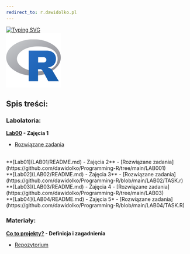 ```yaml
---
redirect_to: r.dawidolko.pl
---
```


[![Typing SVG](https://readme-typing-svg.herokuapp.com?font=Fira+Code&weight=500&size=40&pause=1000&color=000000&width=600&height=100&lines=J%C4%99zyk+R)](https://git.io/typing-svg)
<br>![R](r.png)

## Spis treści:

### Labolatoria:
**[Lab00](LAB00/README.md) - Zajęcia 1**
 - [Rozwiązane zadania](https://github.com/dawidolko/Programming-R/blob/main/LAB00/TASK.R)

<br>
**[Lab01](LAB01/README.md) - Zajęcia 2**
 - [Rozwiązane zadania](https://github.com/dawidolko/Programming-R/tree/main/LAB001)

<br>
**[Lab02](LAB02/README.md) - Zajęcia 3**
 - [Rozwiązane zadania](https://github.com/dawidolko/Programming-R/blob/main/LAB02/TASK.r)

<br>
**[Lab03](LAB03/README.md) - Zajęcia 4
 - [Rozwiązane zadania](https://github.com/dawidolko/Programming-R/tree/main/LAB03)

<br>
**[Lab04](LAB04/README.md) - Zajęcia 5*
 - [Rozwiązane zadania](https://github.com/dawidolko/Programming-R/blob/main/LAB04/TASK.R)

<br>

### Materiały:
**[Co to projekty?](materiały/README.md) - Definicja i zagadnienia**
 - [Repozytorium](https://github.com/dawidolko/Programming-R/tree/main/materiały)
